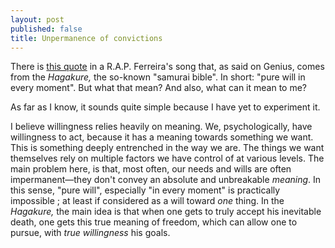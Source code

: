 ```yaml
---
layout: post
published: false
title: Unpermanence of convictions
---
```

There is [this quote](https://genius.com/19500237) in a R.A.P. Ferreira's song that, as said on Genius, comes from the _Hagakure,_ the so-known "samurai bible". In short: "pure will in every moment". But what that mean? And also, what can it mean to me?

As far as I know, it sounds quite simple because I have yet to experiment it.

I believe willingness relies heavily on meaning. We, psychologically, have willingness to act, because it has a meaning towards something we want. This is something deeply entrenched in the way we are. The things we want themselves rely on multiple factors we have control of at various levels. The main problem here, is that, most often, our needs and wills are often impermanent—they don't convey an absolute and unbreakable _meaning_. In this sense, "pure will", especially "in every moment" is practically impossible ; at least if considered as a will toward _one_ thing.
In the _Hagakure,_ the main idea is that when one gets to truly accept his inevitable death, one gets this true meaning of freedom, which can allow one to pursue, with _true willingness_ his goals.
